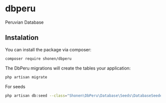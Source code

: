 # dbperu
Peruvian Database

## Instalation

You can install the package via composer:
```sh
composer require shonen/dbperu
``` 

The DbPeru migrations will create the tables your application:

```sh
php artisan migrate
```

For seeds

```sh
php artisan db:seed --class="Shonen\DbPeru\Database\Seeds\DatabaseSeeder"
```

